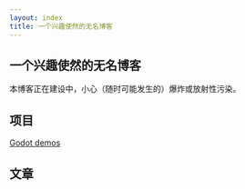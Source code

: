 ```yaml
---
layout: index
title: 一个兴趣使然的无名博客
---
```

## 一个兴趣使然的无名博客

本博客正在建设中，小心（随时可能发生的）爆炸或放射性污染。

## 项目

[Godot demos](https://github.com/Ahai-8/godot-demos)

## 文章

